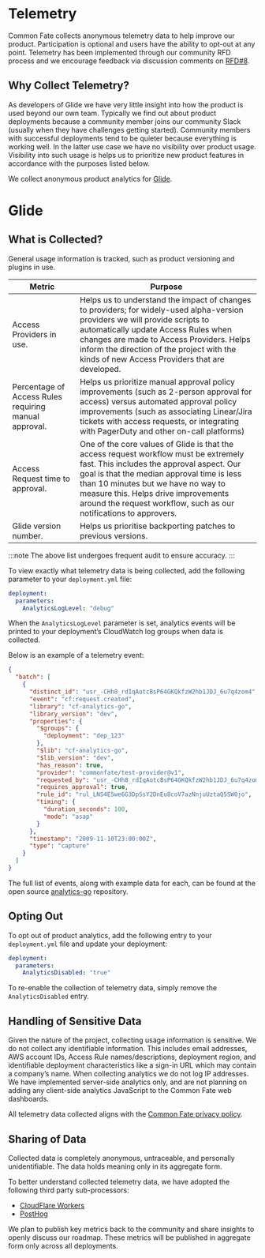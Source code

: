 # Telemetry

Common Fate collects anonymous telemetry data to help improve our product. Participation is optional and users have the ability to opt-out at any point. Telemetry has been implemented through our community RFD process and we encourage feedback via discussion comments on [RFD#8](https://github.com/common-fate/rfds/discussions/8).

## Why Collect Telemetry?

As developers of Glide we have very little insight into how the product is used beyond our own team. Typically we find out about product deployments because a community member joins our community Slack (usually when they have challenges getting started). Community members with successful deployments tend to be quieter because everything is working well. In the latter use case we have no visibility over product usage. Visibility into such usage is helps us to prioritize new product features in accordance with the purposes listed below.

We collect anonymous product analytics for [Glide](https://github.com/common-fate/common-fate).

# Glide

## What is Collected?

General usage information is tracked, such as product versioning and plugins in use.

| Metric                                                | Purpose                                                                                                                                                                                                                                                                                                                            |
| ----------------------------------------------------- | ---------------------------------------------------------------------------------------------------------------------------------------------------------------------------------------------------------------------------------------------------------------------------------------------------------------------------------- |
| Access Providers in use.                              | Helps us to understand the impact of changes to providers; for widely-used alpha-version providers we will provide scripts to automatically update Access Rules when changes are made to Access Providers. Helps inform the direction of the project with the kinds of new Access Providers that are developed.                    |
| Percentage of Access Rules requiring manual approval. | Helps us prioritize manual approval policy improvements (such as 2-person approval for access) versus automated approval policy improvements (such as associating Linear/Jira tickets with access requests, or integrating with PagerDuty and other on-call platforms)                                                             |
| Access Request time to approval.                      | One of the core values of Glide is that the access request workflow must be extremely fast. This includes the approval aspect. Our goal is that the median approval time is less than 10 minutes but we have no way to measure this. Helps drive improvements around the request workflow, such as our notifications to approvers. |
| Glide version number.                                 | Helps us prioritise backporting patches to previous versions.                                                                                                                                                                                                                                                                      |

:::note
The above list undergoes frequent audit to ensure accuracy.
:::

To view exactly what telemetry data is being collected, add the following parameter to your `deployment.yml` file:

```yaml
deployment:
  parameters:
    AnalyticsLogLevel: "debug"
```

When the `AnalyticsLogLevel` parameter is set, analytics events will be printed to your deployment’s CloudWatch log groups when data is collected.

Below is an example of a telemetry event:

```json
{
  "batch": [
    {
      "distinct_id": "usr_-CHh8_rdIqAotcBsP64GKQkfzW2hb1JDJ_6u7q4zom4",
      "event": "cf:request.created",
      "library": "cf-analytics-go",
      "library_version": "dev",
      "properties": {
        "$groups": {
          "deployment": "dep_123"
        },
        "$lib": "cf-analytics-go",
        "$lib_version": "dev",
        "has_reason": true,
        "provider": "commonfate/test-provider@v1",
        "requested_by": "usr_-CHh8_rdIqAotcBsP64GKQkfzW2hb1JDJ_6u7q4zom4",
        "requires_approval": true,
        "rule_id": "rul_LNS4E5we6G3DpSsY2DnEu8coV7azNnjuUztaQ5SW0jo",
        "timing": {
          "duration_seconds": 100,
          "mode": "asap"
        }
      },
      "timestamp": "2009-11-10T23:00:00Z",
      "type": "capture"
    }
  ]
}
```

The full list of events, along with example data for each, can be found at the open source [analytics-go](https://github.com/common-fate/analytics-go) repository.

## Opting Out

To opt out of product analytics, add the following entry to your `deployment.yml` file and update your deployment:

```yaml
deployment:
  parameters:
    AnalyticsDisabled: "true"
```

To re-enable the collection of telemetry data, simply remove the `AnalyticsDisabled` entry.

## Handling of Sensitive Data

Given the nature of the project, collecting usage information is sensitive. We do not collect any identifiable information. This includes email addresses, AWS account IDs, Access Rule names/descriptions, deployment region, and identifiable deployment characteristics like a sign-in URL which may contain a company’s name. When collecting analytics we do not log IP addresses. We have implemented server-side analytics only, and are not planning on adding any client-side analytics JavaScript to the Common Fate web dashboards.

All telemetry data collected aligns with the [Common Fate privacy policy](/privacy-policy).

## Sharing of Data

Collected data is completely anonymous, untraceable, and personally unidentifiable. The data holds meaning only in its aggregate form.

To better understand collected telemetry data, we have adopted the following third party sub-processors:

- [CloudFlare Workers](https://workers.cloudflare.com/)
- [PostHog](https://posthog.com/)

We plan to publish key metrics back to the community and share insights to openly discuss our roadmap. These metrics will be published in aggregate form only across all deployments.
